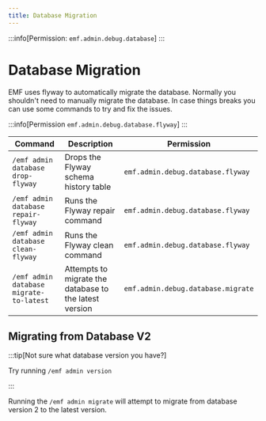 ```yaml
---
title: Database Migration
---
```


:::info[Permission: `emf.admin.debug.database`]
:::

# Database Migration
EMF uses flyway to automatically migrate the database. Normally you shouldn't need to manually migrate the database.
In case things breaks you can use some commands to try and fix the issues.

:::info[Permission `emf.admin.debug.database.flyway`] 
:::

| Command                                 | Description                                            | Permission                         |
|-----------------------------------------|--------------------------------------------------------|------------------------------------|
| `/emf admin database drop-flyway`       | Drops the Flyway schema history table                  | `emf.admin.debug.database.flyway`  |
| `/emf admin database repair-flyway`     | Runs the Flyway repair command                         | `emf.admin.debug.database.flyway`  |
| `/emf admin database clean-flyway`      | Runs the Flyway clean command                          | `emf.admin.debug.database.flyway`  |
| `/emf admin database migrate-to-latest` | Attempts to migrate the database to the latest version | `emf.admin.debug.database.migrate` |

## Migrating from Database V2

:::tip[Not sure what database version you have?]

Try running `/emf admin version`

:::

Running the `/emf admin migrate` will attempt to migrate from database version 2 to the latest version.